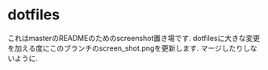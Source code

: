 # dotfiles

これはmasterのREADMEのためのscreenshot置き場です.
dotfilesに大きな変更を加える度にこのブランチのscreen_shot.pngを更新します.
マージしたりしないように.
